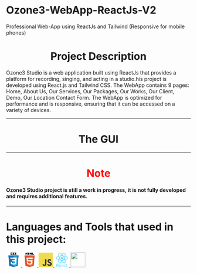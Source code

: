 # Ozone3-WebApp-ReactJs-V2
Professional Web-App using ReactJs and Tailwind (Responsive for mobile phones)
<h1 align="center">Project Description </h1>


Ozone3 Studio is a web application built using ReactJs that provides a platform for recording, singing, and acting in a studio.his project is developed using React.js and Tailwind CSS. The WebApp contains 9 pages: Home, About Us, Our Services, Our Packages, Our Works, Our Client, Demo, Our Location Contact Form. The WebApp is optimized for performance and is responsive, ensuring that it can be accessed on a variety of devices.

<hr>

<h1 align="center">The GUI </h1>
<hr>

<h1 align="center" style="color:red;">Note</h1>
<h4 align="left">Ozone3 Studio project is still a work in progress, it is not fully developed and requires additional features. </h4>


<hr>


<h1 align="left">Languages and Tools that used in this project: </h1>
<a href="https://www.w3schools.com/css/" target="_blank" rel="noreferrer"> <img src="https://raw.githubusercontent.com/devicons/devicon/master/icons/css3/css3-original-wordmark.svg" alt="css3" width="40" height="40"/> </a> 
<a href="https://www.w3.org/html/" target="_blank" rel="noreferrer"> <img src="https://raw.githubusercontent.com/devicons/devicon/master/icons/html5/html5-original-wordmark.svg" alt="html5" width="40" height="40"/> </a> 
<a href="https://developer.mozilla.org/en-US/docs/Web/JavaScript" target="_blank" rel="noreferrer"> <img src="https://raw.githubusercontent.com/devicons/devicon/master/icons/javascript/javascript-original.svg" alt="javascript" width="40" height="40"/>
 <a href="https://reactjs.org/" target="_blank" rel="noreferrer"> <img src="https://raw.githubusercontent.com/devicons/devicon/master/icons/react/react-original-wordmark.svg" alt="react" width="40" height="40"/> </a>
<a href="https://tailwindcss.com/" rel="nofollow"><img src="https://camo.githubusercontent.com/bdedcbc949feefecc3ff98f7e655ee8151b522e2f32196c648620f5366d909d5/68747470733a2f2f63646e2e6a7364656c6976722e6e65742f67682f64657669636f6e732f64657669636f6e2f69636f6e732f7461696c77696e646373732f7461696c77696e646373732d706c61696e2e737667" width="40" height="40" data-canonical-src="https://cdn.jsdelivr.net/gh/devicons/devicon/icons/tailwindcss/tailwindcss-plain.svg" style="max-width: 100%;">
</a>
